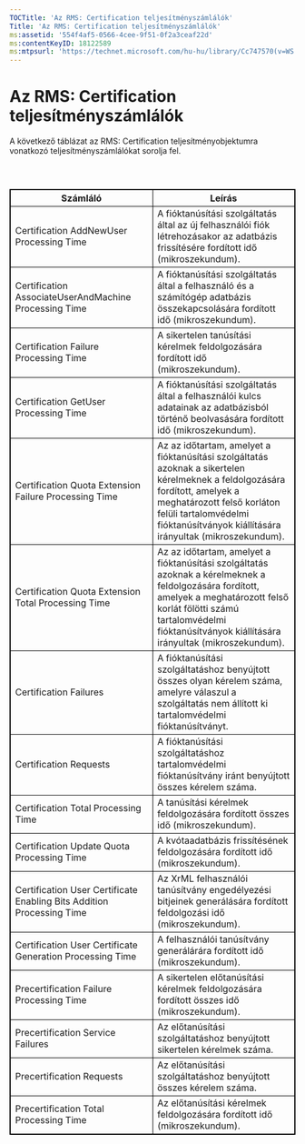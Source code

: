 ```yaml
---
TOCTitle: 'Az RMS: Certification teljesítményszámlálók'
Title: 'Az RMS: Certification teljesítményszámlálók'
ms:assetid: '554f4af5-0566-4cee-9f51-0f2a3ceaf22d'
ms:contentKeyID: 18122589
ms:mtpsurl: 'https://technet.microsoft.com/hu-hu/library/Cc747570(v=WS.10)'
---
```


Az RMS: Certification teljesítményszámlálók
===========================================

A következő táblázat az RMS: Certification teljesítményobjektumra vonatkozó teljesítményszámlálókat sorolja fel.

###  

 
<table style="border:1px solid black;">
<colgroup>
<col width="50%" />
<col width="50%" />
</colgroup>
<thead>
<tr class="header">
<th style="border:1px solid black;" >Számláló</th>
<th style="border:1px solid black;" >Leírás</th>
</tr>
</thead>
<tbody>
<tr class="odd">
<td style="border:1px solid black;">Certification AddNewUser Processing Time</td>
<td style="border:1px solid black;">A fióktanúsítási szolgáltatás által az új felhasználói fiók létrehozásakor az adatbázis frissítésére fordított idő (mikroszekundum).</td>
</tr>
<tr class="even">
<td style="border:1px solid black;">Certification AssociateUserAndMachine Processing Time</td>
<td style="border:1px solid black;">A fióktanúsítási szolgáltatás által a felhasználó és a számítógép adatbázis összekapcsolására fordított idő (mikroszekundum).</td>
</tr>
<tr class="odd">
<td style="border:1px solid black;">Certification Failure Processing Time</td>
<td style="border:1px solid black;">A sikertelen tanúsítási kérelmek feldolgozására fordított idő (mikroszekundum).</td>
</tr>
<tr class="even">
<td style="border:1px solid black;">Certification GetUser Processing Time</td>
<td style="border:1px solid black;">A fióktanúsítási szolgáltatás által a felhasználói kulcs adatainak az adatbázisból történő beolvasására fordított idő (mikroszekundum).</td>
</tr>
<tr class="odd">
<td style="border:1px solid black;">Certification Quota Extension Failure Processing Time</td>
<td style="border:1px solid black;">Az az időtartam, amelyet a fióktanúsítási szolgáltatás azoknak a sikertelen kérelmeknek a feldolgozására fordított, amelyek a meghatározott felső korláton felüli tartalomvédelmi fióktanúsítványok kiállítására irányultak (mikroszekundum).</td>
</tr>
<tr class="even">
<td style="border:1px solid black;">Certification Quota Extension Total Processing Time</td>
<td style="border:1px solid black;">Az az időtartam, amelyet a fióktanúsítási szolgáltatás azoknak a kérelmeknek a feldolgozására fordított, amelyek a meghatározott felső korlát fölötti számú tartalomvédelmi fióktanúsítványok kiállítására irányultak (mikroszekundum).</td>
</tr>
<tr class="odd">
<td style="border:1px solid black;">Certification Failures</td>
<td style="border:1px solid black;">A fióktanúsítási szolgáltatáshoz benyújtott összes olyan kérelem száma, amelyre válaszul a szolgáltatás nem állított ki tartalomvédelmi fióktanúsítványt.</td>
</tr>
<tr class="even">
<td style="border:1px solid black;">Certification Requests</td>
<td style="border:1px solid black;">A fióktanúsítási szolgáltatáshoz tartalomvédelmi fióktanúsítvány iránt benyújtott összes kérelem száma.</td>
</tr>
<tr class="odd">
<td style="border:1px solid black;">Certification Total Processing Time</td>
<td style="border:1px solid black;">A tanúsítási kérelmek feldolgozására fordított összes idő (mikroszekundum).</td>
</tr>
<tr class="even">
<td style="border:1px solid black;">Certification Update Quota Processing Time</td>
<td style="border:1px solid black;">A kvótaadatbázis frissítésének feldolgozására fordított idő (mikroszekundum).</td>
</tr>
<tr class="odd">
<td style="border:1px solid black;">Certification User Certificate Enabling Bits Addition Processing Time</td>
<td style="border:1px solid black;">Az XrML felhasználói tanúsítvány engedélyezési bitjeinek generálására fordított feldolgozási idő (mikroszekundum).</td>
</tr>
<tr class="even">
<td style="border:1px solid black;">Certification User Certificate Generation Processing Time</td>
<td style="border:1px solid black;">A felhasználói tanúsítvány generálárára fordított idő (mikroszekundum).</td>
</tr>
<tr class="odd">
<td style="border:1px solid black;">Precertification Failure Processing Time</td>
<td style="border:1px solid black;">A sikertelen előtanúsítási kérelmek feldolgozására fordított összes idő (mikroszekundum).</td>
</tr>
<tr class="even">
<td style="border:1px solid black;">Precertification Service Failures</td>
<td style="border:1px solid black;">Az előtanúsítási szolgáltatáshoz benyújtott sikertelen kérelmek száma.</td>
</tr>
<tr class="odd">
<td style="border:1px solid black;">Precertification Requests</td>
<td style="border:1px solid black;">Az előtanúsítási szolgáltatáshoz benyújtott összes kérelem száma.</td>
</tr>
<tr class="even">
<td style="border:1px solid black;">Precertification Total Processing Time</td>
<td style="border:1px solid black;">Az előtanúsítási kérelmek feldolgozására fordított idő (mikroszekundum).</td>
</tr>
</tbody>
</table>
